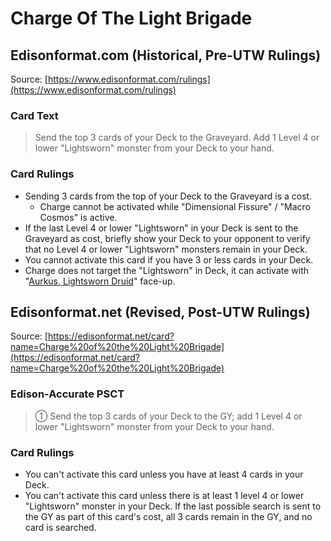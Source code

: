 # Charge Of The Light Brigade

## Edisonformat.com (Historical, Pre-UTW Rulings)

Source: [https://www.edisonformat.com/rulings](https://www.edisonformat.com/rulings)

### Card Text

> Send the top 3 cards of your Deck to the Graveyard. Add 1 Level 4 or lower "Lightsworn" monster from your Deck to your hand.

### Card Rulings

*   Sending 3 cards from the top of your Deck to the Graveyard is a cost.
    *   Charge cannot be activated while "Dimensional Fissure" / "Macro Cosmos" is active.
*   If the last Level 4 or lower "Lightsworn" in your Deck is sent to the Graveyard as cost, briefly show your Deck to your opponent to verify that no Level 4 or lower "Lightsworn" monsters remain in your Deck.
*   You cannot activate this card if you have 3 or less cards in your Deck.
*   Charge does not target the "Lightsworn" in Deck, it can activate with "[Aurkus, Lightsworn Druid](https://yugipedia.com/wiki/Aurkus,_Lightsworn_Druid)" face-up.

## Edisonformat.net (Revised, Post-UTW Rulings)

Source: [https://edisonformat.net/card?name=Charge%20of%20the%20Light%20Brigade](https://edisonformat.net/card?name=Charge%20of%20the%20Light%20Brigade)

### Edison-Accurate PSCT

> ① Send the top 3 cards of your Deck to the GY; add 1 Level 4 or lower "Lightsworn" monster from your Deck to your hand.

### Card Rulings

*   You can't activate this card unless you have at least 4 cards in your Deck.
*   You can't activate this card unless there is at least 1 level 4 or lower "Lightsworn" monster in your Deck. If the last possible search is sent to the GY as part of this card's cost, all 3 cards remain in the GY, and no card is searched.
            